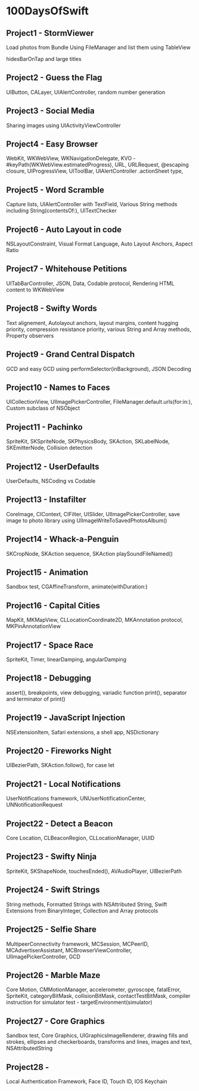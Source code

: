 # 100DaysOfSwift

## Project1 - StormViewer
Load photos from Bundle Using FileManager and list them using TableView

hidesBarOnTap and large titles

## Project2 - Guess the Flag
UIButton, CALayer, UIAlertController, random number generation

## Project3 - Social Media
Sharing images using UIActivityViewController

## Project4 - Easy Browser
WebKit, WKWebView, WKNavigationDelegate, KVO - #keyPath(WKWebView.estimatedProgress), URL, URLRequest, @escaping closure, UIProgressView, UIToolBar, UIAlertController .actionSheet type,

## Project5 - Word Scramble
Capture lists, UIAlertController with TextField, Various String methods including String(contentsOf:), UITextChecker

## Project6 - Auto Layout in code
NSLayoutConstraint, Visual Format Language, Auto Layout Anchors, Aspect Ratio

## Project7 - Whitehouse Petitions
UITabBarController, JSON, Data, Codable protocol, Rendering HTML content to WKWebView

## Project8 - Swifty Words
Text alignement, Autolayout anchors, layout margins, content hugging priority, compression resistance priority, various String and Array methods, Property observers

## Project9 - Grand Central Dispatch
GCD and easy GCD using performSelector(inBackground), JSON Decoding

## Project10 - Names to Faces
UICollectionView, UIImagePickerController, FileManager.default.urls(for:in:), Custom subclass of NSObject

## Project11 - Pachinko
SpriteKit, SKSpriteNode, SKPhysicsBody, SKAction, SKLabelNode, SKEmitterNode, Collision detection 

## Project12 - UserDefaults
UserDefaults, NSCoding vs Codable

## Project13 - Instafilter
CoreImage, CIContext, CIFilter, UISlider, UIImagePickerController, save image to photo library using UIImageWriteToSavedPhotosAlbum()

## Project14 - Whack-a-Penguin
SKCropNode, SKAction sequence, SKAction playSoundFileNamed()

## Project15 - Animation
Sandbox test, CGAffineTransform, animate(withDuration:)

## Project16 - Capital Cities
MapKit, MKMapView, CLLocationCoordinate2D, MKAnnotation protocol, MKPinAnnotationView

## Project17 - Space Race
SpriteKit, Timer, linearDamping, angularDamping

## Project18 - Debugging
assert(), breakpoints, view debugging, variadic function print(), separator and terminator of print()

## Project19 - JavaScript Injection
NSExtensionItem, Safari extensions, a shell app, NSDictionary

## Project20 - Fireworks Night
UIBezierPath, SKAction.follow(), for case let

## Project21 - Local Notifications
UserNotifications framework, UNUserNotificationCenter, UNNotificationRequest

## Project22 - Detect a Beacon
Core Location, CLBeaconRegion, CLLocationManager, UUID

## Project23 - Swifty Ninja
SpriteKit, SKShapeNode, touchesEnded(), AVAudioPlayer, UIBezierPath

## Project24 - Swift Strings
String methods, Formatted Strings with NSAttributed String, Swift Extensions from BinaryInteger, Collection and Array protocols

## Project25 - Selfie Share
MultipeerConnectivity framework, MCSession, MCPeerID, MCAdvertiserAssistant, MCBrowserViewController, UIImagePickerController, GCD

## Project26 - Marble Maze
Core Motion, CMMotionManager, accelerometer, gyroscope, fatalError, SpriteKit, categoryBitMask, collisionBitMask, contactTestBitMask, compiler instruction for simulator test - targetEnvironment(simulator)

## Project27 - Core Graphics
Sandbox test, Core Graphics, UIGraphicsImageRenderer, drawing fills and strokes, ellipses and checkerboards, transforms and lines, images and text, NSAttributedString

## Project28 - 
Local Authentication Framework, Face ID, Touch ID, IOS Keychain
